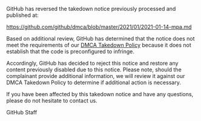 GitHub has reversed the takedown notice previously processed and published at: 

https://github.com/github/dmca/blob/master/2021/01/2021-01-14-mpa.md

Based on additional review, GitHub has determined that the notice does not meet the requirements of our [DMCA Takedown Policy](https://docs.github.com/github/site-policy/dmca-takedown-policy) because it does not establish that the code is preconfigured to infringe. 

Accordingly, GitHub has decided to reject this notice and restore any content previously disabled due to this notice. Please note, should the complainant provide additional information, we will review it against our DMCA Takedown Policy to determine if additional action is necessary.

If you have been affected by this takedown notice and have any questions, please do not hesitate to contact us.

GitHub Staff


